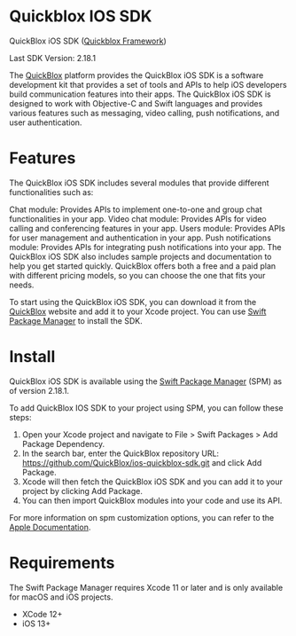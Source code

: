 # Quickblox IOS SDK

QuickBlox iOS SDK ([Quickblox Framework](https://github.com/QuickBlox/ios-quickblox-sdk/tree/master/Quickblox.xcframework))

Last SDK Version: 2.18.1

The [QuickBlox](https://quickblox.com) platform provides the QuickBlox iOS SDK is a software development kit that provides a set of tools and APIs to help iOS developers build communication features into their apps.
The QuickBlox iOS SDK is designed to work with Objective-C and Swift languages and provides various features such as messaging, video calling, push notifications, and user authentication.

# Features

The QuickBlox iOS SDK includes several modules that provide different functionalities such as:

Chat module: Provides APIs to implement one-to-one and group chat functionalities in your app.
Video chat module: Provides APIs for video calling and conferencing features in your app.
Users module: Provides APIs for user management and authentication in your app.
Push notifications module: Provides APIs for integrating push notifications into your app.
The QuickBlox iOS SDK also includes sample projects and documentation to help you get started quickly.
QuickBlox offers both a free and a paid plan with different pricing models, so you can choose the one that fits your needs.

To start using the QuickBlox iOS SDK, you can download it from the [QuickBlox](https://quickblox.com) website and add it to your Xcode project. You can use [Swift Package Manager](https://www.swift.org/package-manager/) to install the SDK.

# Install

QuickBlox iOS SDK is available using the [Swift Package Manager](https://www.swift.org/package-manager/) (SPM) as of version 2.18.1.

To add QuickBlox IOS SDK to your project using SPM, you can follow these steps:

1. Open your Xcode project and navigate to File > Swift Packages > Add Package Dependency.
2. In the search bar, enter the QuickBlox repository URL: https://github.com/QuickBlox/ios-quickblox-sdk.git  and click Add Package.
3. Xcode will then fetch the QuickBlox iOS SDK and you can add it to your project by clicking Add Package.
4. You can then import QuickBlox modules into your code and use its API.

For more information on spm customization options, you can refer to the [Apple Documentation](https://developer.apple.com/documentation/xcode/adding-package-dependencies-to-your-app).

# Requirements

The Swift Package Manager requires Xcode 11 or later and is only available for macOS and iOS projects.
* XCode 12+
* iOS 13+
